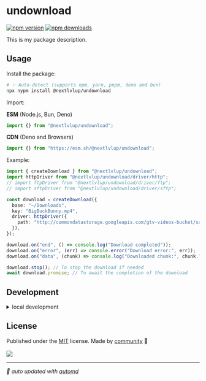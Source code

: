 # undownload

<!-- automd:badges color=yellow -->

[![npm version](https://img.shields.io/npm/v/@nextlvlup/undownload?color=yellow)](https://npmjs.com/package/@nextlvlup/undownload)
[![npm downloads](https://img.shields.io/npm/dm/@nextlvlup/undownload?color=yellow)](https://npm.chart.dev/@nextlvlup/undownload)

<!-- /automd -->

This is my package description.

## Usage

Install the package:

```sh
# ✨ Auto-detect (supports npm, yarn, pnpm, deno and bun)
npx nypm install @nextlvlup/undownload
```

Import:

<!-- automd:jsimport cdn name="@nextlvlup/undownload" -->

**ESM** (Node.js, Bun, Deno)

```js
import {} from "@nextlvlup/undownload";
```

**CDN** (Deno and Browsers)

```js
import {} from "https://esm.sh/@nextlvlup/undownload";
```

<!-- /automd -->

Example:

```ts
import { createDownload } from "@nextlvlup/undownload";
import httpDriver from "@nextlvlup/undownload/driver/http";
// import ftpDriver from "@nextlvlup/undownload/driver/ftp";
// import sftpDriver from "@nextlvlup/undownload/driver/sftp";

const download = createDownload({
  base: "~/Downloads",
  key: "BigBuckBunny.mp4",
  driver: httpDriver({
    path: "http://commondatastorage.googleapis.com/gtv-videos-bucket/sample/BigBuckBunny.mp4",
  }),
});

download.on("end", () => console.log("Download completed"));
download.on("error", (err) => console.error("Download error:", err));
download.on("data", (chunk) => console.log("Downloaded chunk:", chunk.length));

download.stop(); // To stop the download if needed
await download.promise; // To await the completion of the download
```

## Development

<details>

<summary>local development</summary>

- Clone this repository
- Install latest LTS version of [Node.js](https://nodejs.org/en/)
- Enable [Corepack](https://github.com/nodejs/corepack) using `corepack enable`
- Install dependencies using `pnpm install`
- Run interactive tests using `pnpm dev`

</details>

## License

<!-- automd:contributors license=MIT -->

Published under the [MIT](https://github.com/Ayax0/undownload/blob/main/LICENSE) license.
Made by [community](https://github.com/Ayax0/undownload/graphs/contributors) 💛
<br><br>
<a href="https://github.com/Ayax0/undownload/graphs/contributors">
<img src="https://contrib.rocks/image?repo=Ayax0/undownload" />
</a>

<!-- /automd -->

<!-- automd:with-automd -->

---

_🤖 auto updated with [automd](https://automd.unjs.io)_

<!-- /automd -->

